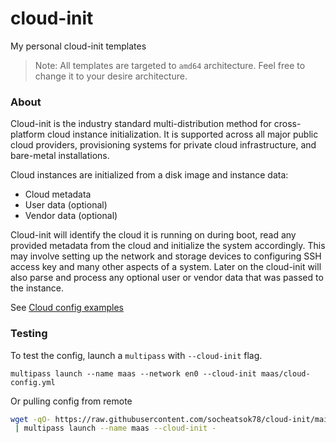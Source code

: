 # cloud-init

My personal cloud-init templates
> Note: All templates are targeted to `amd64` architecture. Feel free to change it to your desire architecture.

### About

Cloud-init is the industry standard multi-distribution method for cross-platform cloud instance initialization. It is supported across all major public cloud providers, provisioning systems for private cloud infrastructure, and bare-metal installations.

Cloud instances are initialized from a disk image and instance data:

- Cloud metadata
- User data (optional)
- Vendor data (optional)

Cloud-init will identify the cloud it is running on during boot, read any provided metadata from the cloud and initialize the system accordingly. This may involve setting up the network and storage devices to configuring SSH access key and many other aspects of a system. Later on the cloud-init will also parse and process any optional user or vendor data that was passed to the instance.

See [Cloud config examples](https://cloudinit.readthedocs.io/en/latest/topics/examples.html)

### Testing

To test the config, launch a `multipass` with `--cloud-init` flag.

```
multipass launch --name maas --network en0 --cloud-init maas/cloud-config.yml
```

Or pulling config from remote

```sh
wget -qO- https://raw.githubusercontent.com/socheatsok78/cloud-init/main/maas/cloud-config.yml \
 | multipass launch --name maas --cloud-init -
```
